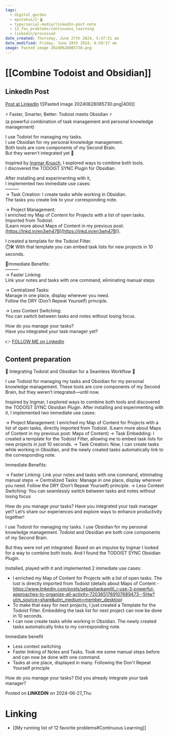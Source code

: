 ```yaml
---
tags:
  - digital_garden
  - epstatus/2-🪴
  - type/social-media/linkedIn-post-note
  - 12_fav_problems/continuous_learning
  - linkedin/processed
date_created: Thursday, June 27th 2024, 5:47:51 am
date_modified: Friday, June 28th 2024, 8:59:17 am
image: Pasted image 20240628085730.png
---
```

# [[Combine Todoist and Obsidian]]
## LinkedIn Post
[Post at LinkedIn](https://www.linkedin.com/posts/sebastiankamilli_faster-smarter-better-todoist-meets-activity-7211986684064731137-8SuE?utm_source=share&utm_medium=member_desktop)
![[Pasted image 20240628085730.png|400]]

⚡ Faster, Smarter, Better: Todoist meets Obsidian ⚡  
(a powerful combination of task management and personal knowledge management)  
  
I use Todoist for managing my tasks.  
I use Obsidian for my personal knowledge management.  
Both tools are core components of my Second Brain.  
But they weren’t integrated yet 🤔  
  
Inspired by [Ingmar Krusch](https://www.linkedin.com/in/ingmar-krusch/), I explored ways to combine both tools.  
I discovered the TODOIST SYNC Plugin for Obsidian.  
  
After installing and experimenting with it,  
I implemented two immediate use cases:  
———  
→ Task Creation: I create tasks while working in Obsidian.  
The tasks you create link to your corresponding note.  
  
→ Project Management:  
I enriched my Map of Content for Projects with a list of open tasks.  
Imported from Todoist.  
(Learn more about Maps of Content in my previous post: [https://lnkd.in/en3wh47B](https://lnkd.in/en3wh47B)).  
  
I created a template for the Todoist Filter.  
⏱️🛠️ With that template you can embed task lists for new projects in 10 seconds.  

🌟Immediate Benefits:  
———  
→ Faster Linking:  
Link your notes and tasks with one command, eliminating manual steps  
  
→ Centralized Tasks:  
Manage in one place, display wherever you need.  
Follow the DRY (Don’t Repeat Yourself) principle.  
  
→ Less Context Switching:  
You can switch between tasks and notes without losing focus.  
  
How do you manage your tasks?  
Have you integrated your task manager yet?

👉 [FOLLOW ME on LinkedIn](https://www.linkedin.com/comm/mynetwork/discovery-see-all?usecase=PEOPLE_FOLLOWS&followMember=sebastiankamilli)

## Content preparation

🔄 Integrating Todoist and Obsidian for a Seamless Workflow 🔄

I use Todoist for managing my tasks and Obsidian for my personal knowledge management. These tools are core components of my Second Brain, but they weren’t integrated—until now.

Inspired by Ingmar, I explored ways to combine both tools and discovered the TODOIST SYNC Obsidian Plugin. After installing and experimenting with it, I implemented two immediate use cases:

→ Project Management: I enriched my Map of Content for Projects with a list of open tasks, directly imported from Todoist. (Learn more about Maps of Content in my previous post: Maps of Content)
→ Task Embedding: I created a template for the Todoist Filter, allowing me to embed task lists for new projects in just 10 seconds.
→ Task Creation: Now, I can create tasks while working in Obsidian, and the newly created tasks automatically link to the corresponding note.

Immediate Benefits:

→ Faster Linking: 
Link your notes and tasks with one command, eliminating manual steps
→ Centralized Tasks: 
Manage in one place, display wherever you need. 
Follow the DRY (Don’t Repeat Yourself) principle.
→ Less Context Switching: 
You can seamlessly switch between tasks and notes without losing focus

How do you manage your tasks? Have you integrated your task manager yet?
Let’s share our experiences and explore ways to enhance productivity together!

I use Todoist for managing my tasks.
I use Obsidian for my personal knowledge management. 
Todoist and Obsidian are both core components of my Second Brain.

But they were not yet integrated. Based on an impulse by Ingmar I looked for a way to combine both tools. And I found the TODOIST SYNC Obsidian Plugin.

Installed, played with it and implemented 2 immediate use cases:
- I enriched my Map of Content for Projects with a list of open tasks. The lust is directly imported from Todoist (details about Maps of Content - https://www.linkedin.com/posts/sebastiankamilli_i-use-3-powerful-approaches-to-organize-all-activity-7203651769107689473--5Hw?utm_source=share&utm_medium=member_desktop)
- To make that easy for next projects, I just created a Template for the Todoist Filter. Embedding the task list for next project can now be done in 10 seconds.
- I can now create tasks while working in Obsidian. The newly created tasks automatically links to my corresponding note. 

Immediate benefit
+ Less context switching
+ Faster linking of Notes and Tasks. Took me some manual steps before and can now be done with one command.
+ Tasks at one place, displayed in many. Following the Don't Repeat Yourself principle

How do you manage your tasks? 
Did you already integrate your task manager? 

Posted on **LINKEDIN** on 2024-06-27_Thu
# Linking
+ [[My running list of 12 favorite problems#Continuous Learning]]